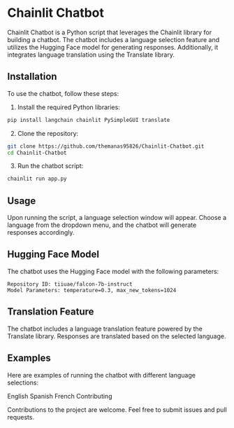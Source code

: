 # Chainlit Chatbot


Chainlit Chatbot is a Python script that leverages the Chainlit library for building a chatbot. The chatbot includes a language selection feature and utilizes the Hugging Face model for generating responses. Additionally, it integrates language translation using the Translate library.


## Installation

To use the chatbot, follow these steps:

1. Install the required Python libraries:

```bash
pip install langchain chainlit PySimpleGUI translate
```
2. Clone the repository:
```bash
git clone https://github.com/themanas95826/Chainlit-Chatbot.git
cd Chainlit-Chatbot
```
3. Run the chatbot script:
```bash
chainlit run app.py
```
## Usage

Upon running the script, a language selection window will appear. Choose a language from the dropdown menu, and the chatbot will generate responses accordingly.

## Hugging Face Model

The chatbot uses the Hugging Face model with the following parameters:

```
Repository ID: tiiuae/falcon-7b-instruct
Model Parameters: temperature=0.3, max_new_tokens=1024
```

## Translation Feature

The chatbot includes a language translation feature powered by the Translate library. Responses are translated based on the selected language.

## Examples
Here are examples of running the chatbot with different language selections:

English
Spanish
French
Contributing

Contributions to the project are welcome. Feel free to submit issues and pull requests.

